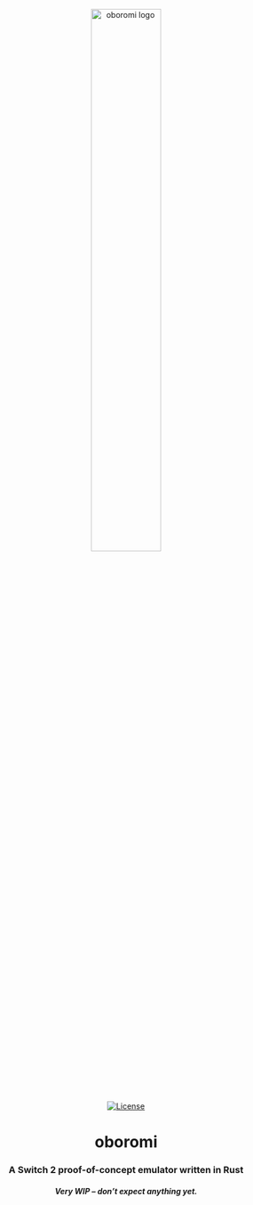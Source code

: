 <p align="center">
  <img src="https://dummyimage.com/400x100/000/fff&text=oboromi" alt="oboromi logo" width="50%" />
</p>

<p align="center">
  <a href="https://github.com/nikilites/oboromi/blob/main/LICENSE">
    <img src="https://img.shields.io/badge/license-MPL2.0-blue.svg" alt="License" />
  </a>
</p>

<h1 align="center">oboromi</h1>
<h3 align="center">A Switch 2 proof-of-concept emulator written in Rust</h3>
<h4 align="center"><em>Very WIP – don’t expect anything yet.</em></h4>
